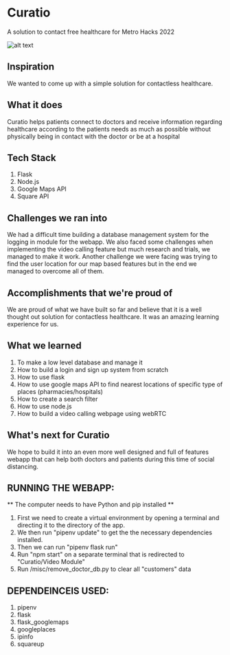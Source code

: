 # Curatio
A solution to contact free healthcare for Metro Hacks 2022

![alt text](https://user-images.githubusercontent.com/93969295/202902410-21acfb9f-de4d-4e4b-9892-2c9fd99ba7a2.jpg)


## Inspiration
We wanted to come up with a simple solution for contactless healthcare.

## What it does
Curatio helps patients connect to doctors and receive information regarding healthcare according to the patients needs as much as possible without physically being in contact with the doctor or be at a hospital

## Tech Stack
1) Flask
2) Node.js
3) Google Maps API
4) Square API

## Challenges we ran into
We had a difficult time building a database management system for the logging in module for the webapp. We also faced some challenges when implementing the video calling feature but much research and trials, we managed to make it work. Another challenge we were facing was trying to find the user location for our map based features but in the end we managed to overcome all of them.

## Accomplishments that we're proud of
We are proud of what we have built so far and believe that it is a well thought out solution for contactless healthcare. It was an amazing learning experience for us.

## What we learned
1) To make a low level database and manage it 
2) How to build a login and sign up system from scratch 
3) How to use flask 
4) How to use google maps API to find nearest locations of specific type of places (pharmacies/hospitals) 
5) How to create a search filter 
6) How to use node.js
7) How to build a video calling webpage using webRTC

## What's next for Curatio
We hope to build it into an even more well designed and full of features webapp that can help both doctors and patients during this time of social distancing.

## RUNNING THE WEBAPP:

** The computer needs to have Python and pip installed **

1) First we need to create a virtual environment by opening a terminal and directing it to the directory of the app.
2) We then run "pipenv update" to get the the necessary dependencies installed.
2) Then we can run "pipenv flask run"
3) Run "npm start" on a separate terminal that is redirected to "Curatio/Video Module"
4) Run /misc/remove_doctor_db.py to clear all "customers" data


## DEPENDEINCEIS USED:

1) pipenv
2) flask
3) flask_googlemaps
4) googleplaces
5) ipinfo
6) squareup
